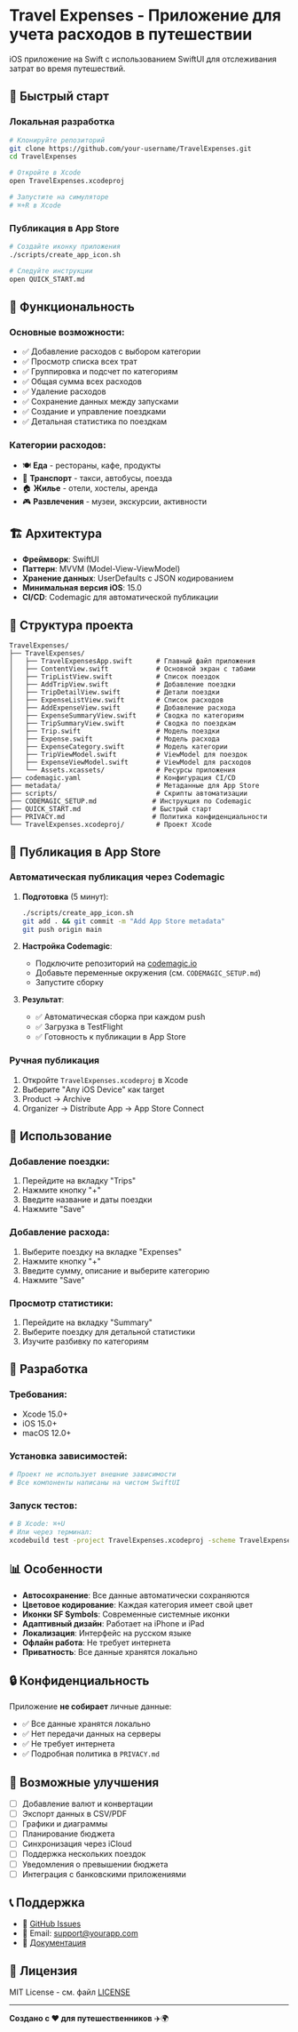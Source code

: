 # Travel Expenses - Приложение для учета расходов в путешествии

iOS приложение на Swift с использованием SwiftUI для отслеживания затрат во время путешествий.

## 🚀 Быстрый старт

### Локальная разработка
```bash
# Клонируйте репозиторий
git clone https://github.com/your-username/TravelExpenses.git
cd TravelExpenses

# Откройте в Xcode
open TravelExpenses.xcodeproj

# Запустите на симуляторе
# ⌘+R в Xcode
```

### Публикация в App Store
```bash
# Создайте иконку приложения
./scripts/create_app_icon.sh

# Следуйте инструкции
open QUICK_START.md
```

## 📱 Функциональность

### Основные возможности:
- ✅ Добавление расходов с выбором категории
- ✅ Просмотр списка всех трат
- ✅ Группировка и подсчет по категориям
- ✅ Общая сумма всех расходов
- ✅ Удаление расходов
- ✅ Сохранение данных между запусками
- ✅ Создание и управление поездками
- ✅ Детальная статистика по поездкам

### Категории расходов:
- 🍽️ **Еда** - рестораны, кафе, продукты
- 🚗 **Транспорт** - такси, автобусы, поезда
- 🏠 **Жилье** - отели, хостелы, аренда
- 🎮 **Развлечения** - музеи, экскурсии, активности

## 🏗️ Архитектура

- **Фреймворк**: SwiftUI
- **Паттерн**: MVVM (Model-View-ViewModel)
- **Хранение данных**: UserDefaults с JSON кодированием
- **Минимальная версия iOS**: 15.0
- **CI/CD**: Codemagic для автоматической публикации

## 📁 Структура проекта

```
TravelExpenses/
├── TravelExpenses/
│   ├── TravelExpensesApp.swift      # Главный файл приложения
│   ├── ContentView.swift            # Основной экран с табами
│   ├── TripListView.swift           # Список поездок
│   ├── AddTripView.swift            # Добавление поездки
│   ├── TripDetailView.swift         # Детали поездки
│   ├── ExpenseListView.swift        # Список расходов
│   ├── AddExpenseView.swift         # Добавление расхода
│   ├── ExpenseSummaryView.swift     # Сводка по категориям
│   ├── TripSummaryView.swift        # Сводка по поездкам
│   ├── Trip.swift                   # Модель поездки
│   ├── Expense.swift                # Модель расхода
│   ├── ExpenseCategory.swift        # Модель категории
│   ├── TripViewModel.swift          # ViewModel для поездок
│   ├── ExpenseViewModel.swift       # ViewModel для расходов
│   └── Assets.xcassets/             # Ресурсы приложения
├── codemagic.yaml                   # Конфигурация CI/CD
├── metadata/                        # Метаданные для App Store
├── scripts/                         # Скрипты автоматизации
├── CODEMAGIC_SETUP.md              # Инструкция по Codemagic
├── QUICK_START.md                  # Быстрый старт
├── PRIVACY.md                      # Политика конфиденциальности
└── TravelExpenses.xcodeproj/        # Проект Xcode
```

## 🚀 Публикация в App Store

### Автоматическая публикация через Codemagic

1. **Подготовка** (5 минут):
   ```bash
   ./scripts/create_app_icon.sh
   git add . && git commit -m "Add App Store metadata"
   git push origin main
   ```

2. **Настройка Codemagic**:
   - Подключите репозиторий на [codemagic.io](https://codemagic.io)
   - Добавьте переменные окружения (см. `CODEMAGIC_SETUP.md`)
   - Запустите сборку

3. **Результат**:
   - ✅ Автоматическая сборка при каждом push
   - ✅ Загрузка в TestFlight
   - ✅ Готовность к публикации в App Store

### Ручная публикация

1. Откройте `TravelExpenses.xcodeproj` в Xcode
2. Выберите "Any iOS Device" как target
3. Product → Archive
4. Organizer → Distribute App → App Store Connect

## 🎯 Использование

### Добавление поездки:
1. Перейдите на вкладку "Trips"
2. Нажмите кнопку "+"
3. Введите название и даты поездки
4. Нажмите "Save"

### Добавление расхода:
1. Выберите поездку на вкладке "Expenses"
2. Нажмите кнопку "+"
3. Введите сумму, описание и выберите категорию
4. Нажмите "Save"

### Просмотр статистики:
1. Перейдите на вкладку "Summary"
2. Выберите поездку для детальной статистики
3. Изучите разбивку по категориям

## 🔧 Разработка

### Требования:
- Xcode 15.0+
- iOS 15.0+
- macOS 12.0+

### Установка зависимостей:
```bash
# Проект не использует внешние зависимости
# Все компоненты написаны на чистом SwiftUI
```

### Запуск тестов:
```bash
# В Xcode: ⌘+U
# Или через терминал:
xcodebuild test -project TravelExpenses.xcodeproj -scheme TravelExpenses -destination 'platform=iOS Simulator,name=iPhone 15'
```

## 📊 Особенности

- **Автосохранение**: Все данные автоматически сохраняются
- **Цветовое кодирование**: Каждая категория имеет свой цвет
- **Иконки SF Symbols**: Современные системные иконки
- **Адаптивный дизайн**: Работает на iPhone и iPad
- **Локализация**: Интерфейс на русском языке
- **Офлайн работа**: Не требует интернета
- **Приватность**: Все данные хранятся локально

## 🔒 Конфиденциальность

Приложение **не собирает** личные данные:
- ✅ Все данные хранятся локально
- ✅ Нет передачи данных на серверы
- ✅ Не требует интернета
- ✅ Подробная политика в `PRIVACY.md`

## 🚀 Возможные улучшения

- [ ] Добавление валют и конвертации
- [ ] Экспорт данных в CSV/PDF
- [ ] Графики и диаграммы
- [ ] Планирование бюджета
- [ ] Синхронизация через iCloud
- [ ] Поддержка нескольких поездок
- [ ] Уведомления о превышении бюджета
- [ ] Интеграция с банковскими приложениями

## 📞 Поддержка

- 🐛 [GitHub Issues](https://github.com/your-username/TravelExpenses/issues)
- 📧 Email: support@yourapp.com
- 📖 [Документация](CODEMAGIC_SETUP.md)

## 📄 Лицензия

MIT License - см. файл [LICENSE](LICENSE)

---

**Создано с ❤️ для путешественников** ✈️🌍
